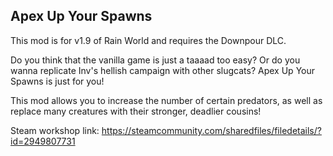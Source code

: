 ## Apex Up Your Spawns

This mod is for v1.9 of Rain World and requires the Downpour DLC.

Do you think that the vanilla game is just a taaaad too easy? Or do you wanna replicate Inv's hellish campaign with other slugcats? Apex Up Your Spawns is just for you!

This mod allows you to increase the number of certain predators, as well as replace many creatures with their stronger, deadlier cousins!

Steam workshop link:
https://steamcommunity.com/sharedfiles/filedetails/?id=2949807731
